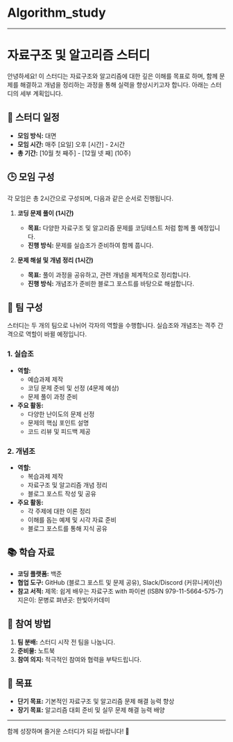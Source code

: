 # Algorithm_study
---
# 자료구조 및 알고리즘 스터디

안녕하세요! 이 스터디는 자료구조와 알고리즘에 대한 깊은 이해를 목표로 하며, 함께 문제를 해결하고 개념을 정리하는 과정을 통해 실력을 향상시키고자 합니다. 아래는 스터디의 세부 계획입니다.

## 📅 스터디 일정

- **모임 방식:** 대면
- **모임 시간:** 매주 [요일] 오후 [시간] - 2시간
- **총 기간:** [10월 첫 째주] - [12월 넷 째] (10주)

## 🕒 모임 구성

각 모임은 총 2시간으로 구성되며, 다음과 같은 순서로 진행됩니다.

1. **코딩 문제 풀이 (1시간)**
   - **목표:** 다양한 자료구조 및 알고리즘 문제를 코딩테스트 처럼 함께 풀 예정입니다.
   - **진행 방식:** 문제를 실습조가 준비하여 함께 풉니다.

2. **문제 해설 및 개념 정리 (1시간)**
   - **목표:** 풀이 과정을 공유하고, 관련 개념을 체계적으로 정리합니다.
   - **진행 방식:** 개념조가 준비한 블로그 포스트를 바탕으로 해설합니다.

## 👥 팀 구성

스터디는 두 개의 팀으로 나뉘어 각자의 역할을 수행합니다. 실습조와 개념조는 격주 간격으로 역할이 바뀔 예정입니다.

### 1. 실습조

- **역할:**
  - 예습과제 제작
  - 코딩 문제 준비 및 선정 (4문제 예상)
  - 문제 풀이 과정 준비
- **주요 활동:**
  - 다양한 난이도의 문제 선정
  - 문제의 핵심 포인트 설명
  - 코드 리뷰 및 피드백 제공

### 2. 개념조

- **역할:**
  - 복습과제 제작
  - 자료구조 및 알고리즘 개념 정리
  - 블로그 포스트 작성 및 공유
- **주요 활동:**
  - 각 주제에 대한 이론 정리
  - 이해를 돕는 예제 및 시각 자료 준비
  - 블로그 포스트를 통해 지식 공유

## 📚 학습 자료

- **코딩 플랫폼:** 백준
- **협업 도구:** GitHub (블로그 포스트 및 문제 공유), Slack/Discord (커뮤니케이션)
- **참고 서적:**
제목: 쉽게 배우는 자료구조 with 파이썬 (ISBN 979-11-5664-575-7)
지은이: 문병로
펴낸곳: 한빛아카데미 

## 📝 참여 방법

1. **팀 분배:** 스터디 시작 전 팀을 나눕니다.
2. **준비물:** 노트북
3. **참여 의지:** 적극적인 참여와 협력을 부탁드립니다.

## 🎯 목표

- **단기 목표:** 기본적인 자료구조 및 알고리즘 문제 해결 능력 향상
- **장기 목표:** 알고리즘 대회 준비 및 실무 문제 해결 능력 배양



---

함께 성장하며 즐거운 스터디가 되길 바랍니다! 🚀

